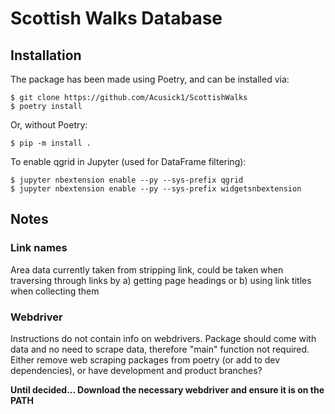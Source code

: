 # Scottish Walks Database

## Installation
The package has been made using Poetry, and can be installed via:

```
$ git clone https://github.com/Acusick1/ScottishWalks
$ poetry install
```
Or, without Poetry:
```
$ pip -m install .
```

To enable qgrid in Jupyter (used for DataFrame filtering):

```
$ jupyter nbextension enable --py --sys-prefix qgrid
$ jupyter nbextension enable --py --sys-prefix widgetsnbextension
```
## Notes

### Link names
Area data currently taken from stripping link, could be taken when traversing through links by a) getting page headings or b) using link titles when collecting them

### Webdriver
Instructions do not contain info on webdrivers. Package should come with data and no need to scrape data, therefore "main" function not required. Either remove web scraping packages from poetry (or add to dev dependencies), or have development and product branches?

**Until decided... Download the necessary webdriver and ensure it is on the PATH**